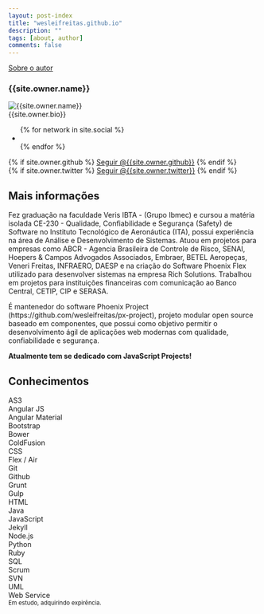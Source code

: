 ```yaml
---
layout: post-index
title: "wesleifreitas.github.io"
description: ""
tags: [about, author]
comments: false
---
```


<div class="read-more" ng-cloak>
  <div class="read-more-header">
    <a href="{{ site.owner.site }}" class="read-more-btn">Sobre o autor</a>
  </div><!-- /.read-more-header -->
  <div class="read-more-content author-info">
    <h3>{{site.owner.name}}</h3>
    <div class="author-container">
      <img class="author-img" src="{{site.url}}/{{site.owner.avatar}}" alt="{{site.owner.name}}" />
      <div class="author-bio">{{site.owner.bio}}</div>
    </div>
    <div class="author-share">
      <ul class="list-inline social-buttons">
        {% for network in site.social %}
          <li><a href="{{ network.url }}" target="_blank"><i class="fa fa-{{ network.title }} fa-fw"></i></a></li>
        {% endfor %}
      </ul>
      {% if site.owner.github %}
        <a aria-label="Seguir @{{site.owner.github}} on GitHub" data-style="mega" href="https://github.com/{{site.owner.github}}" class="github-button">Seguir @{{site.owner.github}}</a>
      {% endif %}
      <br>
      {% if site.owner.twitter %}
        <a href="https://twitter.com/{{site.owner.twitter}}" class="twitter-follow-button" data-show-count="false" data-size="large" data-lang="pt">Seguir @{{site.owner.twitter}}</a>
      {% endif %}
    </div>
    <h2>Mais informações</h2>
    <div>
    	<p class="content-justify">Fez graduação na faculdade Veris IBTA - (Grupo Ibmec) e cursou a matéria isolada CE-230 - Qualidade, Confiabilidade e Segurança (Safety) de Software no Instituto Tecnológico de Aeronáutica (ITA), possui experiência na área de Análise e Desenvolvimento de Sistemas. Atuou em projetos para empresas como ABCR - Agencia Brasileira de Controle de Risco, SENAI, Hoepers & Campos Advogados Associados, Embraer, BETEL Aeropeças, Veneri Freitas, INFRAERO, DAESP e na criação do Software Phoenix Flex utilizado para desenvolver sistemas na empresa Rich Solutions. Trabalhou em projetos para instituições financeiras com comunicação ao Banco Central, CETIP, CIP e SERASA.</p>
    	<p class="content-justify">É mantenedor do software Phoenix Project (https://github.com/wesleifreitas/px-project), projeto modular open source baseado em componentes, que possui como objetivo permitir o desenvolvimento ágil de aplicações web modernas com qualidade, confiabilidade e segurança.</p>
		  <p class="content-justify"><strong>Atualmente tem se dedicado com JavaScript Projects!</strong></p>
    </div>
    <h2>Conhecimentos</h2>
    <div layout="row" layout-align="start" layout-wrap layout-padding>      
      <div flex="20" flex-xs="50">AS3</div>
      <div flex="20" flex-xs="50">Angular JS</div>
      <div flex="20" flex-xs="50">Angular Material</div>
      <div flex="20" flex-xs="50">Bootstrap</div>
      <div flex="20" flex-xs="50">Bower</div>
      <div flex="20" flex-xs="50">ColdFusion</div>
      <div flex="20" flex-xs="50">CSS</div>
      <div flex="20" flex-xs="50">Flex / Air</div>
      <div flex="20" flex-xs="50">Git</div>
      <div flex="20" flex-xs="50">Github</div>
      <div flex="20" flex-xs="50">Grunt</div>
      <div flex="20" flex-xs="50">Gulp</div>
      <div flex="20" flex-xs="50">HTML</div>
      <div flex="20" flex-xs="50">Java</div>
      <div flex="20" flex-xs="50">JavaScript</div>
      <div flex="20" flex-xs="50">Jekyll</div>
      <div flex="20" flex-xs="50">Node.js <i class="fa fa-book"></i></div>
      <div flex="20" flex-xs="50">Python <i class="fa fa-book"></i></div>
      <div flex="20" flex-xs="50">Ruby <i class="fa fa-book"></i></div>
      <div flex="20" flex-xs="50">SQL</div>
      <div flex="20" flex-xs="50">Scrum</div>
      <div flex="20" flex-xs="50">SVN</div>
      <div flex="20" flex-xs="50">UML</div>
      <div flex="20" flex-xs="50">Web Service</div>
    </div>   
    <div layout="row" flex="100" layout-padding layout-wrap layout-fill>
      <md-whiteframe class="md-whiteframe-1dp" flex="100" layout layout-align="center center">
        <span><small><i class="fa fa-book"></i> Em estudo, adquirindo expirência.</small></span>
      </md-whiteframe>
     </div>
  </div>
</div>
